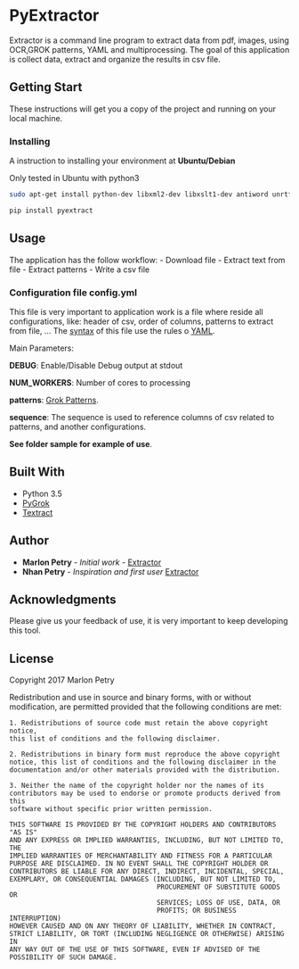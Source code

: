 # PyExtractor

Extractor is a command line program to extract data from pdf, images, using OCR,GROK patterns, YAML and multiprocessing. 
The goal of this application is collect data, extract and organize the results in csv file.

## Getting Start

These instructions will get you a copy of the project and running on your local machine.

### Installing

A instruction to installing your environment at **Ubuntu/Debian**

Only tested in Ubuntu with python3


```bash
sudo apt-get install python-dev libxml2-dev libxslt1-dev antiword unrtf poppler-utils pstotext tesseract-ocr flac ffmpeg lame libmad0 libsox-fmt-mp3 sox libjpeg-dev swig libpulse-dev
```
```bash
pip install pyextract
```

## Usage

The application has the follow workflow:
    - Download file
    - Extract text from file
    - Extract patterns
    - Write a csv file 

### Configuration file **config.yml**

This file is very important to application work is a file where reside all configurations, like: header of csv, order of columns, patterns to extract from file, ...
The [syntax](http://pyyaml.org/wiki/PyYAMLDocumentation#YAMLsyntax) of this file use the rules o [YAML](https://en.wikipedia.org/wiki/YAML).

Main Parameters:

**DEBUG**: Enable/Disable Debug output at stdout

**NUM_WORKERS**: Number of cores to processing

**patterns**: [Grok Patterns](https://github.com/garyelephant/pygrok/tree/master/pygrok/patterns).

**sequence**: The sequence is used to reference columns of csv related to patterns, and another configurations.

**See folder sample for example of use**.

## Built With

- Python 3.5
- [PyGrok](https://github.com/garyelephant/pygrok)
- [Textract](https://github.com/deanmalmgren/textract)

## Author

* **Marlon Petry** - *Initial work* - [Extractor](https://github.com/petryx/pyextractor)
* **Nhan Petry** - *Inspiration and first user* [Extractor](https://github.com/petryx/pyextractor)

## Acknowledgments

Please give us your feedback of use, it is very important to keep developing this tool.


## License


Copyright 2017 Marlon Petry

Redistribution and use in source and binary forms, with or without
modification, are permitted provided that the following conditions are met:

    1. Redistributions of source code must retain the above copyright notice,
    this list of conditions and the following disclaimer.

    2. Redistributions in binary form must reproduce the above copyright
    notice, this list of conditions and the following disclaimer in the
    documentation and/or other materials provided with the distribution.

    3. Neither the name of the copyright holder nor the names of its
    contributors may be used to endorse or promote products derived from this
    software without specific prior written permission.

    THIS SOFTWARE IS PROVIDED BY THE COPYRIGHT HOLDERS AND CONTRIBUTORS "AS IS"
    AND ANY EXPRESS OR IMPLIED WARRANTIES, INCLUDING, BUT NOT LIMITED TO, THE
    IMPLIED WARRANTIES OF MERCHANTABILITY AND FITNESS FOR A PARTICULAR
    PURPOSE ARE DISCLAIMED. IN NO EVENT SHALL THE COPYRIGHT HOLDER OR
    CONTRIBUTORS BE LIABLE FOR ANY DIRECT, INDIRECT, INCIDENTAL, SPECIAL,
    EXEMPLARY, OR CONSEQUENTIAL DAMAGES (INCLUDING, BUT NOT LIMITED TO,
                                         PROCUREMENT OF SUBSTITUTE GOODS OR
                                         SERVICES; LOSS OF USE, DATA, OR
                                         PROFITS; OR BUSINESS INTERRUPTION)
    HOWEVER CAUSED AND ON ANY THEORY OF LIABILITY, WHETHER IN CONTRACT,
    STRICT LIABILITY, OR TORT (INCLUDING NEGLIGENCE OR OTHERWISE) ARISING IN
    ANY WAY OUT OF THE USE OF THIS SOFTWARE, EVEN IF ADVISED OF THE
    POSSIBILITY OF SUCH DAMAGE.










